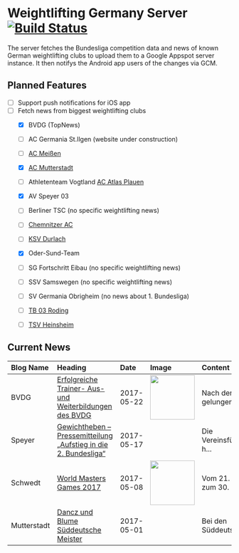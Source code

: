 # Weightlifting Germany Server [![Build Status](https://travis-ci.org/WGierke/weightlifting_germany_server.svg?branch=master)](https://travis-ci.org/WGierke/weightlifting_germany_server)

The server fetches the Bundesliga competition data and news of known German weightlifting clubs to upload them to a Google Appspot server instance.
It then notifys the Android app users of the changes via GCM.

## Planned Features
- [ ] Support push notifications for iOS app  
- [ ] Fetch news from biggest weightlifting clubs
    - [X] BVDG (TopNews)
    - [ ] AC Germania St.Ilgen (website under construction)
    - [ ] [AC Meißen](http://www.ac-meissen.de/index.php?start=1)
    - [X] [AC Mutterstadt](http://www.ac-mutterstadt.de/index.php?start=1)
    - [ ] Athletenteam Vogtland [AC Atlas Plauen](https://acatlas.wordpress.com/)
    - [X] AV Speyer 03
    - [ ] Berliner TSC (no specific weightlifting news)
    - [ ] [Chemnitzer AC](http://chemnitzer-athletenclub.de/aktuelles/news/page/1/)
    - [ ] [KSV Durlach](http://ksvdurlach.de/news?page_n54=1)
    - [X] Oder-Sund-Team
    - [ ] SG Fortschritt Eibau (no specific weightlifting news)
    - [ ] SSV Samswegen (no specific weightlifting news)
    - [ ] SV Germania Obrigheim (no news about 1. Bundesliga)
    - [ ] [TB 03 Roding](http://www.tb03-gewichtheben.de/page/1/)
    - [ ] [TSV Heinsheim](http://gewichtheben.tsv-heinsheim.de/index.php?start=1)


## Current News

| Blog Name   | Heading                                                                                                                                                          | Date       | Image                                                                                                                       | Content                 |
|:------------|:-----------------------------------------------------------------------------------------------------------------------------------------------------------------|:-----------|:----------------------------------------------------------------------------------------------------------------------------|:------------------------|
| BVDG        | [Erfolgreiche Trainer- Aus- und Weiterbildungen des BVDG](http://www.german-weightlifting.de/erfolgreiche-trainer-aus-und-weiterbildungen-des-bvdg/)             | 2017-05-22 | <img src='http://www.german-weightlifting.de/wp-content/uploads/2017/05/20170521_095547.jpg' width='100px'/>                | Nach der gelungenen ... |
| Speyer      | [Gewichtheben – Pressemitteilung „Aufstieg in die 2. Bundesliga“](http://www.av03-speyer.de/2017/05/gewichtheben-pressemitteilung-aufstieg-in-die-2-bundesliga/) | 2017-05-17 |                                                                                                                             | Die Vereinsführung h... |
| Schwedt     | [World Masters Games 2017](http://gewichtheben.blauweiss65-schwedt.de/?p=7416)                                                                                   | 2017-05-08 | <img src='http://gewichtheben.blauweiss65-schwedt.de/wp-content/uploads/2017/05/Reissen-102-kg-300x225.jpg' width='100px'/> | Vom 21. bis zum 30. ... |
| Mutterstadt | [Dancz und Blume Süddeutsche Meister](http://www.ac-mutterstadt.de/index.php?start=0&heading=48f61eed0058fc47d6f6d95d438da6d01493589600.0)                       | 2017-05-01 |                                                                                                                             | Bei den Süddeutschen... |